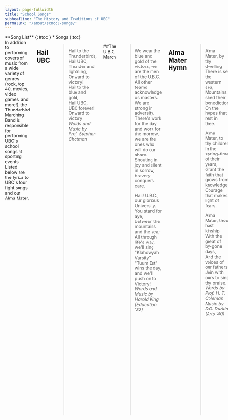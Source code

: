 ```yaml
---
layout: page-fullwidth
title: "School Songs"
subheadline: "The History and Traditions of UBC"
permalink: "/about/school-songs/"
---
```

<div class="row">
<div class="medium-4 medium-push-8 columns" markdown="1">
<div class="panel radius" markdown="1">
**Song List**
{: #toc }
*  Songs
{:toc}
</div>
</div><!-- /.medium-4.columns -->



<div class="medium-8 medium-pull-4 columns" markdown="1">
In addition to performing covers of music from a wide variety of genres (rock, top 40, movies, video games, and more!), the Thunderbird Marching Band is responsible for performing UBC's school songs at sporting events. Listed below are the lyrics to UBC's four fight songs and our Alma Mater.

## Hail UBC
>Hail to the Thunderbirds,  
>Hail UBC,  
>Thunder and lightning,  
>Onward to victory!  
>Hail to the blue and gold,  
>Hail UBC,  
>UBC forever!  
>Onward to victory  
<cite>Words and Music by Prof. Stephen Chatman</cite>

##The U.B.C. March
>We wear the blue and gold of the victors, we are the men of the U.B.C.  
>All other teams acknowledge us masters. We are strong in adversity.  
>There's work for the day and work for the morrow, we are the ones who will do our share.  
>Shouting in joy and silent in sorrow, bravery conquers care.  
>
>Hail! U.B.C., our glorious University.  
>You stand for aye, between the mountains and the sea;  
>All through life's way, we'll sing "Klahowyah Varsity"  
>"Tuum Est" wins the day, and we'll push on to Victory!
<cite>Words and Music by Harold King (Education '32)</cite>

## Alma Mater Hymn
>Alma Mater, by thy dwelling  
>There is set the western sea,  
>Mountains shed their benediction  
>On the hopes that rest in thee.  
>
>Alma Mater, to thy children  
>In the spring-time of their years,  
>Grant the faith that grows from knowledge,  
>Courage that makes light of fears.  
>
>Alma Mater, thou hast kinship  
>With the great of by-gone days,  
>And the voices of our fathers  
>Join with ours to sing thy praise.
<cite>Words by Prof. H. T. Coleman  
Music by D.O. Durkin (Arts '40)</cite>

## Hail to the Gold and Blue  
>Sons of our Alma Mater,  
>Gird you against the foe,  
>Count not the cost but fight boys,  
>And on to victory we'll go.  
>Hearts that are never weary,  
>Hearts that are brave and true,  
>Glorious to the cause and worthy,  
>Hail to the Gold and Blue.  
>
>When in the halls we gather,  
>May hope attend our way,  
>When from thy courts we wander,  
>Let faith and truth alone hold sway.  
>Go forth in exultation,  
>Ever our pledge renew,  
>Source of our inspiration,  
>Hail to the Gold and Blue.  
<cite>Words and Music by Wm. C. Gibson (1931)</cite>

## Here's to Dear Old U.B.C.
>Come in all your fighting trim,  
>Come in all your strength to win,  
>Come and show your spirit for the BLUE and the GOLD.  
>Come and shout our war cry out   
>With all your pow'r and might,
>And what e'er we we do, we will all be true  
>To our cherished University.  
>
>Here's to dear old U.B.C., 
>Here's to dear old U.B.C.  
>Hearty are the men who wear the BLUE and the GOLD.  
>We'll send across the land our ringing cry. (Rah! Rah!)  
>Hail to dear old U.B.C.  
>Her fighting spirit cannot die.  
>Even when our luck is gone,  
>We'll always carry on for U.B.C.  
<cite>Words and Music by Vera Peters (Arts '33)</cite>

</div><!-- /.medium-8.columns -->
</div><!-- /.row -->
